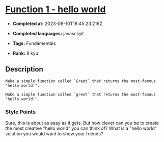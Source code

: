 # [Function 1 - hello world](https://www.codewars.com/kata/523b4ff7adca849afe000035)

- **Completed at:** 2023-08-10T18:45:23.216Z

- **Completed languages:** javascript

- **Tags:** Fundamentals

- **Rank:** 8 kyu

## Description

~~~if:pascal
Make a simple function called `Greet` that returns the most-famous "hello world!".
~~~
~~~if-not:pascal
Make a simple function called `greet` that returns the most-famous "hello world!".
~~~

### Style Points

Sure, this is about as easy as it gets. But how clever can you be to create the most creative "hello world" you can think of? What is a "hello world" solution you would want to show your friends?
